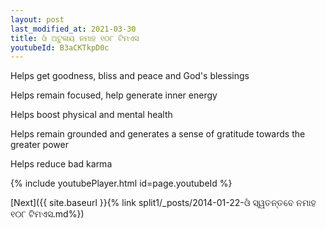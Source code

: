 ```yaml
---
layout: post
last_modified_at: 2021-03-30
title: ଓଁ ଅଟୁଳାୟ ନମାହ ୧୦୮ ଟିମଏସ
youtubeId: B3aCKTkpD0c
---
```

 
 
Helps get goodness, bliss and peace and God's blessings
 
Helps remain focused, help generate inner energy 
 
Helps boost physical and mental health 
 
Helps remain grounded and generates a sense of gratitude towards the greater power 
 
Helps reduce bad karma
 
 
 
 


{% include youtubePlayer.html id=page.youtubeId %}
 
[Next]({{ site.baseurl }}{% link  split1/_posts/2014-01-22-ଓଁ ସ୍ୱତନ୍ତବେ ନମାହ ୧୦୮ ଟିମଏସ.md%})
 
